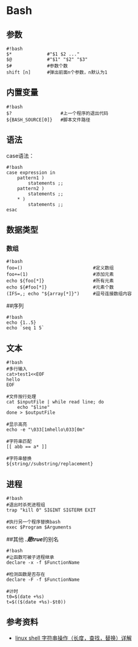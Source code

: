# Bash

## 参数
```
#!bash
$*             #"$1 $2 ..."  
$@             #"$1" "$2" "$3"  
$#             #参数个数  
shift [n]      #弹出前面n个参数，n默认为1
```

## 内置变量  
```
#!bash
$?                  #上一个程序的退出代码  
${BASH_SOURCE[0]}   #脚本文件路径
```

## 语法
case语法：
```
#!bash
case expression in
    pattern1 )
        statements ;;
    pattern2 )
        statements ;;
    * )
        statements ;;
esac
```

## 数据类型
### 数组
```
#!bash
foo=()                          #定义数组  
foo+=(1)                        #添加元素    
echo ${foo[*]}                  #所有元素    
echo ${#foo[*]}                 #元素个数  
(IFS=,; echo "${array[*]}")     #逗号连接数组内容  
```

##序列
```
#!bash
echo {1..5}  
echo `seq 1 5`
```

## 文本
```
#!bash
#多行输入
cat>test1<<EOF
hello
EOF

#文件按行处理
cat $inputFile | while read line; do
    echo "$line"
done > $outputFile

#显示高亮
echo -e "\033[1mhello\033[0m"

#字符串匹配
[[ abb == a* ]]

#字符串替换
${string//substring/replacement}
```

## 进程
```
#!bash
#退出时杀死进程组
trap "kill 0" SIGINT SIGTERM EXIT

#执行另一个程序替换bash
exec $Program $Arguments
```
##其他
***.***是***true***的别名

```
#!bash
#让函数可被子进程继承
declare -x -f $FunctionName

#检测函数是否存在
declare -F -f $FunctionName

#计时
t0=$(date +%s)
t=$(($(date +%s)-$t0))
```

## 参考资料
* [linux shell 字符串操作（长度，查找，替换）详解](http://www.cnblogs.com/chengmo/archive/2010/10/02/1841355.html)